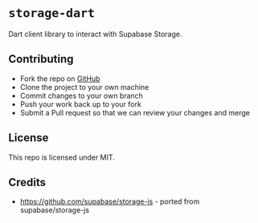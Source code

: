 # `storage-dart`

Dart client library to interact with Supabase Storage.

## Contributing

- Fork the repo on [GitHub](https://github.com/supabase/storage-dart)
- Clone the project to your own machine
- Commit changes to your own branch
- Push your work back up to your fork
- Submit a Pull request so that we can review your changes and merge

## License

This repo is licensed under MIT.

## Credits

- https://github.com/supabase/storage-js - ported from supabase/storage-js
